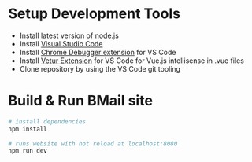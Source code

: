 # Setup Development Tools
 - Install latest version of [node.js](https://nodejs.org/en/)
 - Install [Visual Studio Code](https://code.visualstudio.com/)
 - Install [Chrome Debugger extension](https://marketplace.visualstudio.com/items?itemName=msjsdiag.debugger-for-chrome) for VS Code
 - Install [Vetur Extension](https://marketplace.visualstudio.com/items?itemName=octref.vetur) for VS Code for Vue.js intellisense in .vue files
 - Clone repository by using the VS Code git tooling
# Build & Run BMail site
``` bash
# install dependencies
npm install
 
# runs website with hot reload at localhost:8080
npm run dev
